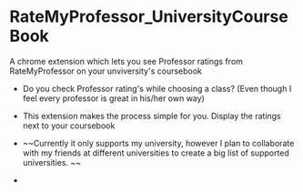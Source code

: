 # RateMyProfessor_UniversityCourseBook

A chrome extension which lets you see Professor ratings from RateMyProfessor on your unviversity's coursebook

  -  Do you check Professor rating's while choosing a class? (Even though I feel every professor is great in his/her own way) 
  -  This extension makes the process simple for you. Display the ratings next to your coursebook
  
  - ~~Currently it only supports my university, however I plan to collaborate with my friends at different universities to create a big list of supported universities. ~~
  - 
